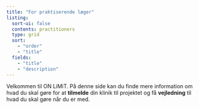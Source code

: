 ```yaml
---
title: "For praktiserende læger"
listing:
  sort-ui: false
  contents: practitioners
  type: grid
  sort: 
    - "order"
    - "title"
  fields: 
    - "title"
    - "description"
---
```


Velkommen til ON LiMiT. På denne side kan du finde mere information om
hvad du skal gøre for at **tilmelde** din klinik til projektet og få
**vejledning** til hvad du skal gøre når du er med.
